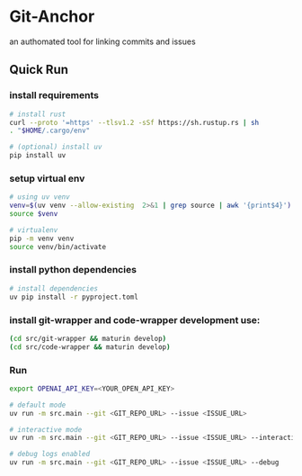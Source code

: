 # Git-Anchor
an authomated tool for linking commits and issues

## Quick Run

### install requirements
```bash 
# install rust
curl --proto '=https' --tlsv1.2 -sSf https://sh.rustup.rs | sh
. "$HOME/.cargo/env"

# (optional) install uv
pip install uv

```
### setup virtual env
```bash
# using uv venv 
venv=$(uv venv --allow-existing  2>&1 | grep source | awk '{print$4}')
source $venv

# virtualenv
pip -m venv venv
source venv/bin/activate
```
### install python dependencies
```bash
# install dependencies
uv pip install -r pyproject.toml
```
### install git-wrapper and code-wrapper development use:
```bash
(cd src/git-wrapper && maturin develop)
(cd src/code-wrapper && maturin develop)
```
### Run
```bash 
export OPENAI_API_KEY=<YOUR_OPEN_API_KEY>

# default mode
uv run -m src.main --git <GIT_REPO_URL> --issue <ISSUE_URL>

# interactive mode
uv run -m src.main --git <GIT_REPO_URL> --issue <ISSUE_URL> --interactive

# debug logs enabled
uv run -m src.main --git <GIT_REPO_URL> --issue <ISSUE_URL> --debug
```
